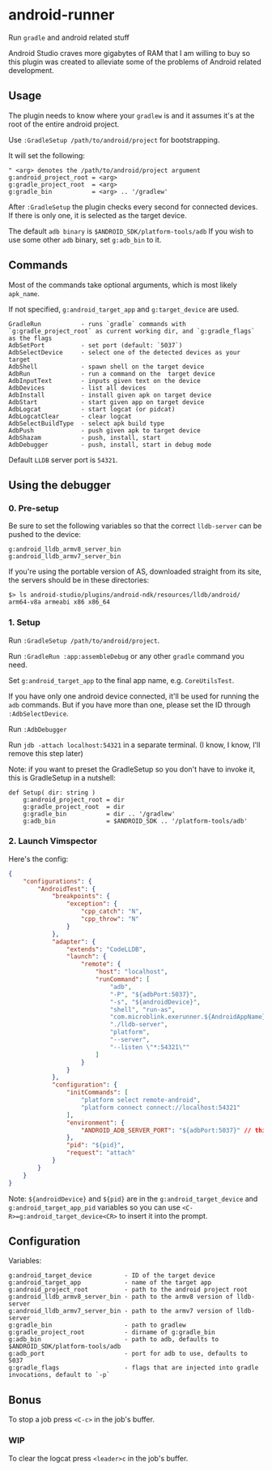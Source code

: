 # android-runner
Run `gradle` and android related stuff

Android Studio craves more gigabytes of RAM that I am willing to buy so this plugin was created to alleviate some of the problems of Android related development.

## Usage
The plugin needs to know where your `gradlew` is and it assumes it's at the root of the entire android project.

Use `:GradleSetup /path/to/android/project` for bootstrapping.

It will set the following:
```vim
" <arg> denotes the /path/to/android/project argument
g:android_project_root = <arg>
g:gradle_project_root  = <arg>
g:gradle_bin           = <arg> .. '/gradlew'
```

After `:GradleSetup` the plugin checks every second for connected devices.
If there is only one, it is selected as the target device.

The default `adb binary` is `$ANDROID_SDK/platform-tools/adb`
If you wish to use some other `adb` binary, set `g:adb_bin` to it.

## Commands

Most of the commands take optional arguments, which is most likely `apk_name`.

If not specified, `g:android_target_app` and `g:target_device` are used.

```vim
GradleRun           - runs `gradle` commands with `g:gradle_project_root` as current working dir, and `g:gradle_flags` as the flags
AdbSetPort          - set port (default: `5037`)
AdbSelectDevice     - select one of the detected devices as your target
AdbShell            - spawn shell on the target device
AdbRun              - run a command on the  target device
AdbInputText        - inputs given text on the device
AdbDevices          - list all devices
AdbInstall          - install given apk on target device
AdbStart            - start given app on target device
AdbLogcat           - start logcat (or pidcat)
AdbLogcatClear      - clear logcat
AdbSelectBuildType  - select apk build type
AdbPush             - push given apk to target device
AdbShazam           - push, install, start
AdbDebugger         - push, install, start in debug mode
```

Default `LLDB` server port is `54321`.

## Using the debugger

### 0. Pre-setup

Be sure to set the following variables so that the correct `lldb-server` can be pushed to the device:
```vim
g:android_lldb_armv8_server_bin
g:android_lldb_armv7_server_bin
```

If you're using the portable version of AS, downloaded straight from its site, the servers should be in these directories:
```
$> ls android-studio/plugins/android-ndk/resources/lldb/android/
arm64-v8a armeabi x86 x86_64
```

### 1. Setup

Run `:GradleSetup /path/to/android/project`.

Run `:GradleRun :app:assembleDebug` or any other `gradle` command you need.

Set `g:android_target_app` to the final app name, e.g. `CoreUtilsTest`.

If you have only one android device connected, it'll be used for running the `adb` commands.
But if you have more than one, please set the ID through `:AdbSelectDevice`.

Run `:AdbDebugger`

Run `jdb -attach localhost:54321` in a separate terminal. (I know, I know, I'll remove this step later)

Note: if you want to preset the GradleSetup so you don't have to invoke it, this is GradleSetup in a nutshell:
```vim
def Setup( dir: string )
    g:android_project_root = dir
    g:gradle_project_root  = dir
    g:gradle_bin           = dir .. '/gradlew'
    g:adb_bin              = $ANDROID_SDK .. '/platform-tools/adb'
```

### 2. Launch Vimspector

Here's the config:

```json
{
    "configurations": {
        "AndroidTest": {
            "breakpoints": {
                "exception": {
                    "cpp_catch": "N",
                    "cpp_throw": "N"
                }
            },
            "adapter": {
                "extends": "CodeLLDB",
                "launch": {
                    "remote": {
                        "host": "localhost",
                        "runCommand": [
                            "adb",
                            "-P", "${adbPort:5037}",
                            "-s", "${androidDevice}",
                            "shell", "run-as",
                            "com.microblink.exerunner.${AndroidAppName}",
                            "./lldb-server",
                            "platform",
                            "--server",
                            "--listen \"*:54321\""
                        ]
                    }
                }
            },
            "configuration": {
                "initCommands": [
                    "platform select remote-android",
                    "platform connect connect://localhost:54321"
                ],
                "environment": {
                    "ANDROID_ADB_SERVER_PORT": "${adbPort:5037}" // this is NECESSARY if the port is non-default (i.e. not 5037)
                },
                "pid": "${pid}",
                "request": "attach"
            }
        }
    }
}
```

Note: `${androidDevice}` and `${pid}` are in the `g:android_target_device` and `g:android_target_app_pid` variables so you can use `<C-R>=g:android_target_device<CR>` to insert it into the prompt.

## Configuration

Variables:

```vim
g:android_target_device         - ID of the target device
g:android_target_app            - name of the target app
g:android_project_root          - path to the android project root
g:android_lldb_armv8_server_bin - path to the armv8 version of lldb-server
g:android_lldb_armv7_server_bin - path to the armv7 version of lldb-server
g:gradle_bin                    - path to gradlew
g:gradle_project_root           - dirname of g:gradle_bin
g:adb_bin                       - path to adb, defaults to $ANDROID_SDK/platform-tools/adb
g:adb_port                      - port for adb to use, defaults to 5037
g:gradle_flags                  - flags that are injected into gradle invocations, default to `-p`
```

## Bonus

To stop a job press `<C-c>` in the job's buffer.

### WIP

To clear the logcat press `<leader>c` in the job's buffer.
